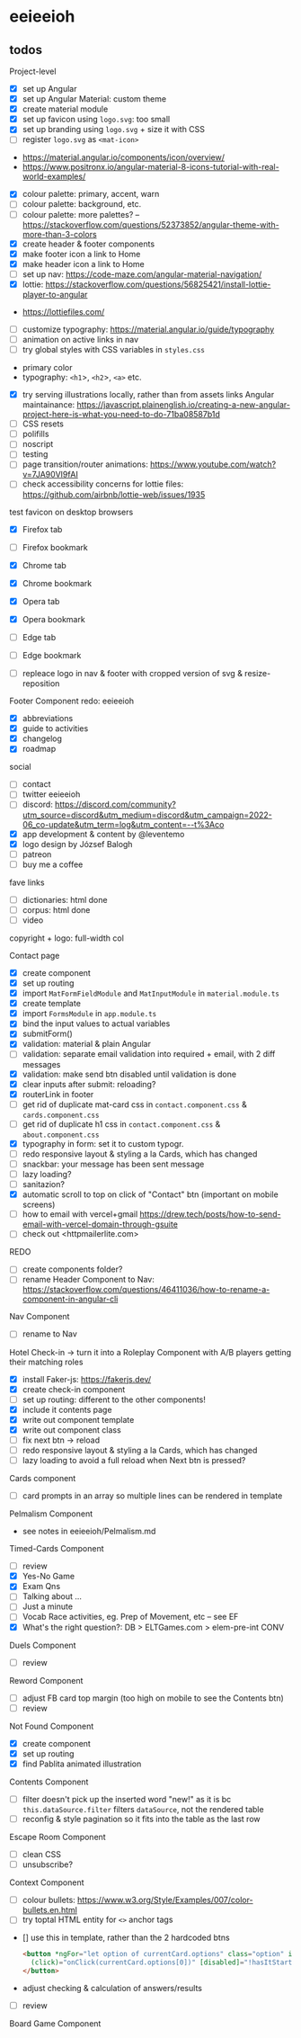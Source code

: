 # eeieeioh

## todos
Project-level
- [x] set up Angular
- [x] set up Angular Material: custom theme
- [x] create material module
- [x] set up favicon using `logo.svg`: too small
- [x] set up branding using `logo.svg` + size it with CSS
- [ ] register `logo.svg` as `<mat-icon>`
* <https://material.angular.io/components/icon/overview/>
* <https://www.positronx.io/angular-material-8-icons-tutorial-with-real-world-examples/>
- [x] colour palette: primary, accent, warn
- [ ] colour palette: background, etc.
- [ ] colour palette: more palettes? – <https://stackoverflow.com/questions/52373852/angular-theme-with-more-than-3-colors>
- [x] create header & footer components
- [x] make footer icon a link to Home
- [x] make header icon a link to Home
- [ ] set up nav: <https://code-maze.com/angular-material-navigation/>
- [x] lottie: <https://stackoverflow.com/questions/56825421/install-lottie-player-to-angular>
* <https://lottiefiles.com/>
- [ ] customize typography: <https://material.angular.io/guide/typography>
- [ ] animation on active links in nav
- [ ] try global styles with CSS variables in `styles.css`
* primary color
* typography: `<h1`>, `<h2`>, `<a>` etc.
- [x] try serving illustrations locally, rather than from assets links
Angular maintainance: <https://javascript.plainenglish.io/creating-a-new-angular-project-here-is-what-you-need-to-do-71ba08587b1d>
- [ ] CSS resets
- [ ] polifills
- [ ] noscript
- [ ] testing
- [ ] page transition/router animations: <https://www.youtube.com/watch?v=7JA90VI9fAI>
- [ ] check accessibility concerns for lottie files:
<https://github.com/airbnb/lottie-web/issues/1935>

test favicon on desktop browsers
- [x] Firefox tab
- [ ] Firefox bookmark
- [x] Chrome tab
- [x] Chrome bookmark
- [x] Opera tab
- [x] Opera bookmark
- [ ] Edge tab
- [ ] Edge bookmark

- [ ] repleace logo in nav & footer with cropped version of svg & resize-reposition

Footer Component redo:
  eeieeioh
  - [x] abbreviations
  - [x] guide to activities
  - [x] changelog
  - [x] roadmap

  social
  - [ ] contact
  - [ ] twitter eeieeioh
  - [ ] discord: <https://discord.com/community?utm_source=discord&utm_medium=discord&utm_campaign=2022-06_co-update&utm_term=log&utm_content=--t%3Aco>
  - [x] app development & content by @leventemo
  - [x] logo design by József Balogh
  - [ ] patreon
  - [ ] buy me a coffee

  fave links
  - [ ] dictionaries: html done
  - [ ] corpus: html done
  - [ ] video

  copyright + logo: full-width col

Contact page
- [x] create component
- [x] set up routing
- [x] import `MatFormFieldModule` and `MatInputModule` in `material.module.ts`
- [x] create template
- [x] import `FormsModule` in `app.module.ts`
- [x] bind the input values to actual variables
- [x] submitForm()
- [x] validation: material & plain Angular
- [ ] validation: separate email validation into required + email, with 2 diff messages
- [x] validation: make send btn disabled until validation is done
- [x] clear inputs after submit: reloading?
- [x] routerLink in footer
- [ ] get rid of duplicate mat-card css in `contact.component.css` & `cards.component.css`
- [ ] get rid of duplicate h1 css in `contact.component.css` & `about.component.css`
- [x] typography in form: set it to custom typogr.
- [ ] redo responsive layout & styling a la Cards, which has changed
- [ ] snackbar: your message has been sent message
- [ ] lazy loading?
- [ ] sanitazion?
- [x] automatic scroll to top on click of "Contact" btn (important on mobile screens)
- [ ] how to email with vercel+gmail <https://drew.tech/posts/how-to-send-email-with-vercel-domain-through-gsuite>
- [ ] check out <httpmailerlite.com>

REDO
- [ ] create components folder?
- [ ] rename Header Component to Nav: <https://stackoverflow.com/questions/46411036/how-to-rename-a-component-in-angular-cli>

Nav Component
- [ ] rename to Nav

Hotel Check-in -> turn it into a Roleplay Component with A/B players getting their matching roles
- [x] install Faker-js: <https://fakerjs.dev/>
- [x] create check-in component
- [ ] set up routing: different to the other components!
- [x] include it contents page
- [x] write out component template
- [x] write out component class
- [ ] fix next btn -> reload
- [ ] redo responsive layout & styling a la Cards, which has changed
- [ ] lazy loading to avoid a full reload when Next btn is pressed?

Cards component
- [ ] card prompts in an array so multiple lines can be rendered in template

Pelmalism Component
* see notes in eeieeioh/Pelmalism.md

Timed-Cards Component
- [ ] review
- [x] Yes-No Game
- [x] Exam Qns
- [ ] Talking about ...
- [ ] Just a minute
- [ ] Vocab Race activities, eg. Prep of Movement, etc – see EF
- [x] What's the right question?: DB > ELTGames.com > elem-pre-int CONV

Duels Component
- [ ] review

Reword Component
- [ ] adjust FB card top margin (too high on mobile to see the Contents btn)
- [ ] review

Not Found Component
- [x] create component
- [x] set up routing
- [x] find Pablita animated illustration

Contents Component
- [ ] filter doesn't pick up the inserted word "new!" as it is bc `this.dataSource.filter` filters `dataSource`, not the rendered table
- [ ] reconfig & style pagination so it fits into the table as the last row

Escape Room Component
- [ ] clean CSS
- [ ] unsubscribe?

Context Component
- [ ] colour bullets: <https://www.w3.org/Style/Examples/007/color-bullets.en.html>
- [ ] try toptal HTML entity for `<>` anchor tags
- [] use this in template, rather than the 2 hardcoded btns
  ```html
  <button *ngFor="let option of currentCard.options" class="option" id="btn-A"
    (click)="onClick(currentCard.options[0])" [disabled]="!hasItStarted">{{option}}
  </button>
  ```
- adjust checking & calculation of answers/results
- [ ] review

Board Game Component


